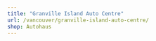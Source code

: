 ```yaml
---
title: "Granville Island Auto Centre"
url: /vancouver/granville-island-auto-centre/
shop: Autohaus
---
```

